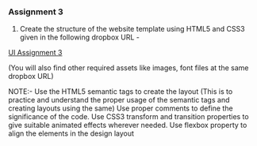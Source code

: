 
### Assignment 3

1) Create the structure of the website template using HTML5 and CSS3 given in the following dropbox URL -

[UI Assignment 3](https://drive.google.com/drive/folders/16N2fr6QJtFVQMddy3RepAVZ7vlBu_wFs?usp=sharing)

(You will also find other required assets like images, font files at the same dropbox URL)

NOTE:-
Use the HTML5 semantic tags to create the layout (This is to practice and understand the proper usage of the semantic tags and creating layouts using the same)
Use proper comments to define the significance of the code.
Use CSS3 transform and transition properties to give suitable animated effects wherever needed.
Use flexbox property to align the elements in the design layout


